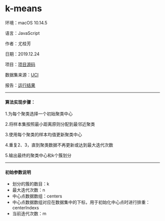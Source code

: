 # k-means

环境：macOS 10.14.5

语言：JavaScript

作者：尤桂芳

日期：2019.12.24

项目：[项目源码](https://github.com/youzouzou/k-means)

数据集来源：[UCI](http://archive.ics.uci.edu/ml/datasets/Iris)

报告：[运行结果](https://youzouzou.github.io/k-means/index)

---
#### 算法实现步骤：

1.为每个聚类选择一个初始聚类中心

2.将样本集按照最小距离原则分配到最邻近聚类

3.使用每个聚类的样本均值更新聚类中心

4.重复2、3，直到聚类数据不再更新或达到最大迭代次数

5.输出最终的聚类中心和k个簇划分

---

#### 初始参数说明
- 划分的簇的数目：k
- 最大迭代次数：n
- 中心点数据数组：centers
- 中心点数据数组对应在数据集中的下标，用于初始化中心点时进行排重：centerIndexs
- 当前迭代次数：m